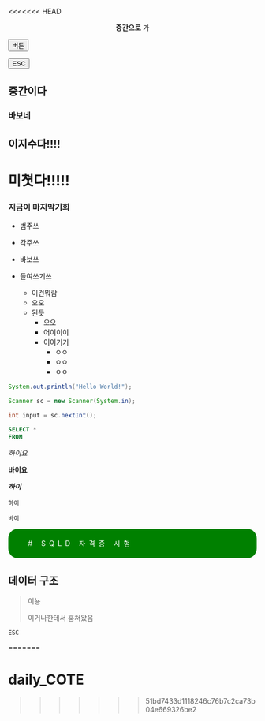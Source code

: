 <<<<<<< HEAD
<p align="center"><b>중간으로</b> 가</p>



<button>버튼</button>

<button>ESC</button>





##  중간이다

###  바보네



##  이지수다!!!!

#  미쳣다!!!!!

###  지금이 마지막기회



* 범주쓰



*  각주쓰
*  바보쓰
* 들여쓰기쓰
  * 이건뭐람
  * 오오
  * 된듯
    * 오오
    * 어이이이
    * 이이기기
      * ㅇㅇ
      * ㅇㅇ
      * ㅇㅇ




``` java
System.out.println("Hello World!");

Scanner sc = new Scanner(System.in);

int input = sc.nextInt();
```





```sql
SELECT *
FROM 
```

*하이요*

**바이요**

***하이***

`하이`

``바이``

<p style="letter-spacing: 7px; height: 60px; background: green; color: #fff; line-height: 60px; padding-left: 40px; border-radius: 20px;">#  SQLD 자격증 시험</p>


















  ##  데이터 구조

> 이뇽
>
> 이거나한테서 훔쳐왔음





`ESC`



=======
# daily_COTE
>>>>>>> 51bd7433d1118246c76b7c2ca73b04e669326be2
